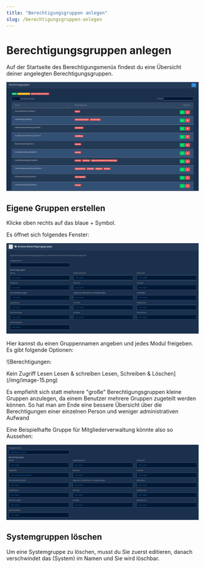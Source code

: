 ```yaml
---
title: "Berechtigungsgruppen anlegen"
slug: /berechtigungsgruppen-anlegen
---
```


# Berechtigungsgruppen anlegen

Auf der Startseite des Berechtigungsmenüs findest du eine Übersicht deiner angelegten Berechtigungsgruppen.


![](/img/image-13-1024x579.png)



## Eigene Gruppen erstellen



Klicke oben rechts auf das blaue + Symbol.



Es öffnet sich folgendes Fenster:


![](/img/image-14-1024x481.png)



Hier kannst du einen Gruppennamen angeben und jedes Modul freigeben. Es gibt folgende Optionen:


![Berechtigungen: 

Kein Zugriff
Lesen
Lesen & schreiben
Lesen, Schreiben & Löschen](/img/image-15.png)



Es empfiehlt sich statt mehrere "große" Berechtigungsgruppen kleine Gruppen anzulegen, da einem Benutzer mehrere Gruppen zugeteilt werden können. So hat man am Ende eine bessere Übersicht über die Berechtigungen einer einzelnen Person und weniger administrativen Aufwand



Eine Beispielhafte Gruppe für Mitgliederverwaltung könnte also so Aussehen:


![Mitglieder auf Lesen, Schreiben & Löschen gesetzt. Die restlichen Module auf "Kein Zugriff"](/img/image-16-1024x400.png)




## Systemgruppen löschen



Um eine Systemgruppe zu löschen, musst du Sie zuerst editieren, danach verschwindet das (System) im Namen und Sie wird löschbar.